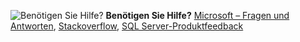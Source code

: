 <Token>![Benötigen Sie Hilfe?](media/needhelp_person_icon.png)  **Benötigen Sie Hilfe?** [Microsoft – Fragen und Antworten](/answers/products/sql-server), [Stackoverflow](https://stackoverflow.com/questions/tagged/sql-server), [SQL Server-Produktfeedback](https://feedback.azure.com/forums/908035-sql-server)</Token>